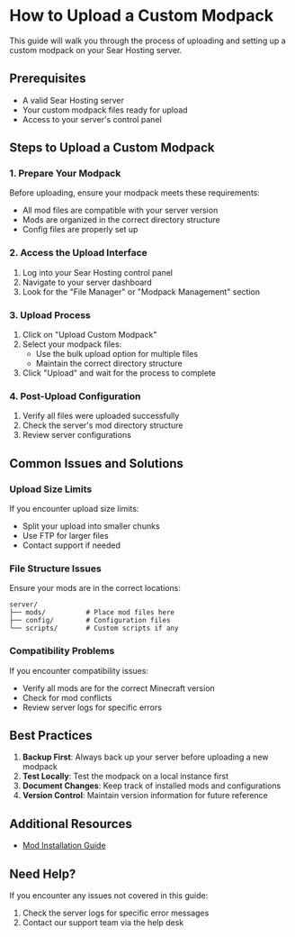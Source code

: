 # How to Upload a Custom Modpack

This guide will walk you through the process of uploading and setting up a custom modpack on your Sear Hosting server.

## Prerequisites

- A valid Sear Hosting server
- Your custom modpack files ready for upload
- Access to your server's control panel

## Steps to Upload a Custom Modpack

### 1. Prepare Your Modpack

Before uploading, ensure your modpack meets these requirements:

- All mod files are compatible with your server version
- Mods are organized in the correct directory structure
- Config files are properly set up

### 2. Access the Upload Interface

1. Log into your Sear Hosting control panel
2. Navigate to your server dashboard
3. Look for the "File Manager" or "Modpack Management" section

### 3. Upload Process

1. Click on "Upload Custom Modpack"
2. Select your modpack files:
   - Use the bulk upload option for multiple files
   - Maintain the correct directory structure
3. Click "Upload" and wait for the process to complete

### 4. Post-Upload Configuration

1. Verify all files were uploaded successfully
2. Check the server's mod directory structure
3. Review server configurations

## Common Issues and Solutions

### Upload Size Limits

If you encounter upload size limits:
- Split your upload into smaller chunks
- Use FTP for larger files
- Contact support if needed

### File Structure Issues

Ensure your mods are in the correct locations:
```
server/
├── mods/          # Place mod files here
├── config/        # Configuration files
└── scripts/       # Custom scripts if any
```

### Compatibility Problems

If you encounter compatibility issues:
- Verify all mods are for the correct Minecraft version
- Check for mod conflicts
- Review server logs for specific errors

## Best Practices

1. **Backup First**: Always back up your server before uploading a new modpack
2. **Test Locally**: Test the modpack on a local instance first
3. **Document Changes**: Keep track of installed mods and configurations
4. **Version Control**: Maintain version information for future reference

## Additional Resources

- [Mod Installation Guide](./install-mods.md)

## Need Help?

If you encounter any issues not covered in this guide:
1. Check the server logs for specific error messages
2. Contact our support team via the help desk